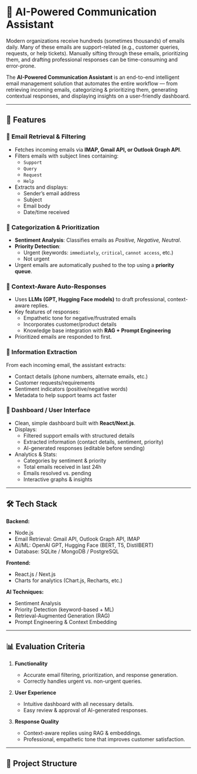 # 📧 AI-Powered Communication Assistant

Modern organizations receive hundreds (sometimes thousands) of emails daily. Many of these emails are support-related (e.g., customer queries, requests, or help tickets). Manually sifting through these emails, prioritizing them, and drafting professional responses can be time-consuming and error-prone.

The **AI-Powered Communication Assistant** is an end-to-end intelligent email management solution that automates the entire workflow — from retrieving incoming emails, categorizing & prioritizing them, generating contextual responses, and displaying insights on a user-friendly dashboard.

---

## 🚀 Features

### 🔹 Email Retrieval & Filtering
- Fetches incoming emails via **IMAP, Gmail API, or Outlook Graph API**.
- Filters emails with subject lines containing:
  - `Support`
  - `Query`
  - `Request`
  - `Help`
- Extracts and displays:
  - Sender’s email address
  - Subject
  - Email body
  - Date/time received

### 🔹 Categorization & Prioritization
- **Sentiment Analysis**: Classifies emails as *Positive, Negative, Neutral*.
- **Priority Detection**:
  - Urgent (keywords: `immediately`, `critical`, `cannot access`, etc.)
  - Not urgent
- Urgent emails are automatically pushed to the top using a **priority queue**.

### 🔹 Context-Aware Auto-Responses
- Uses **LLMs (GPT, Hugging Face models)** to draft professional, context-aware replies.
- Key features of responses:
  - Empathetic tone for negative/frustrated emails
  - Incorporates customer/product details
  - Knowledge base integration with **RAG + Prompt Engineering**
- Prioritized emails are responded to first.

### 🔹 Information Extraction
From each incoming email, the assistant extracts:
- Contact details (phone numbers, alternate emails, etc.)
- Customer requests/requirements
- Sentiment indicators (positive/negative words)
- Metadata to help support teams act faster

### 🔹 Dashboard / User Interface
- Clean, simple dashboard built with **React/Next.js**.
- Displays:
  - Filtered support emails with structured details
  - Extracted information (contact details, sentiment, priority)
  - AI-generated responses (editable before sending)
- Analytics & Stats:
  - Categories by sentiment & priority
  - Total emails received in last 24h
  - Emails resolved vs. pending
  - Interactive graphs & insights

---

## 🛠️ Tech Stack

**Backend:**
-  Node.js 
- Email Retrieval: Gmail API, Outlook Graph API, IMAP
- AI/ML: OpenAI GPT, Hugging Face (BERT, T5, DistilBERT)
- Database: SQLite / MongoDB / PostgreSQL

**Frontend:**
- React.js / Next.js
- Charts for analytics (Chart.js, Recharts, etc.)

**AI Techniques:**
- Sentiment Analysis
- Priority Detection (keyword-based + ML)
- Retrieval-Augmented Generation (RAG)
- Prompt Engineering & Context Embedding

---

## 📊 Evaluation Criteria

1. **Functionality**
   - Accurate email filtering, prioritization, and response generation.
   - Correctly handles urgent vs. non-urgent queries.
   
2. **User Experience**
   - Intuitive dashboard with all necessary details.
   - Easy review & approval of AI-generated responses.

3. **Response Quality**
   - Context-aware replies using RAG & embeddings.
   - Professional, empathetic tone that improves customer satisfaction.

---

## 📂 Project Structure

